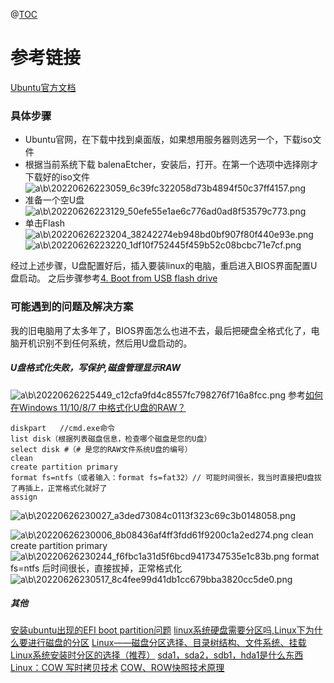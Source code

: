 @[TOC](Ubuntu/Linux系统安装(非虚拟机))

# 参考链接
[Ubuntu官方文档](https://ubuntu.com/tutorials/install-ubuntu-desktop#1-overview)

### 具体步骤

+ Ubuntu官网，在下载中找到桌面版，如果想用服务器则选另一个，下载iso文件
+ 根据当前系统下载 balenaEtcher，安装后，打开。在第一个选项中选择刚才下载好的iso文件
![a\b\20220626223059_6c39fc322058d73b4894f50c37ff4157.png](https://lcg-pic-tencent-1258286866.cos.ap-chengdu.myqcloud.com/a%5Cb%5C20220626223059_6c39fc322058d73b4894f50c37ff4157.png)
+ 准备一个空U盘
![a\b\20220626223129_50efe55e1ae6c776ad0ad8f53579c773.png](https://lcg-pic-tencent-1258286866.cos.ap-chengdu.myqcloud.com/a%5Cb%5C20220626223129_50efe55e1ae6c776ad0ad8f53579c773.png)
+ 单击Flash
![a\b\20220626223204_38242274eb948bd0bf907f80f440e93e.png](https://lcg-pic-tencent-1258286866.cos.ap-chengdu.myqcloud.com/a%5Cb%5C20220626223204_38242274eb948bd0bf907f80f440e93e.png)
![a\b\20220626223220_1df10f752445f459b52c08bcbc71e7cf.png](https://lcg-pic-tencent-1258286866.cos.ap-chengdu.myqcloud.com/a%5Cb%5C20220626223220_1df10f752445f459b52c08bcbc71e7cf.png)

经过上述步骤，U盘配置好后，插入要装linux的电脑，重启进入BIOS界面配置U盘启动。
之后步骤参考[4. Boot from USB flash drive](https://ubuntu.com/tutorials/install-ubuntu-desktop#4-boot-from-usb-flash-drive)

### 可能遇到的问题及解决方案
我的旧电脑用了太多年了，BIOS界面怎么也进不去，最后把硬盘全格式化了，电脑开机识别不到任何系统，然后用U盘启动的。

##### U盘格式化失败，写保护,磁盘管理显示RAW
![a\b\20220626225449_c12cfa9fd4c8557fc798276f716a8fcc.png](https://lcg-pic-tencent-1258286866.cos.ap-chengdu.myqcloud.com/a%5Cb%5C20220626225449_c12cfa9fd4c8557fc798276f716a8fcc.png)
参考[如何在Windows 11/10/8/7 中格式化U盘的RAW？](https://www.disktool.cn/content-center/format-raw-file-system-pen-drive-2111.html)
```shell
diskpart   //cmd.exe命令
list disk（根据列表磁盘信息，检查哪个磁盘是您的U盘）
select disk #（# 是您的RAW文件系统U盘的编号）
clean
create partition primary
format fs=ntfs（或者输入：format fs=fat32）// 可能时间很长，我当时直接把U盘拔了再插上，正常格式化就好了
assign
```
![a\b\20220626230027_a3ded73084c0113f323c69c3b0148058.png](https://lcg-pic-tencent-1258286866.cos.ap-chengdu.myqcloud.com/a%5Cb%5C20220626230027_a3ded73084c0113f323c69c3b0148058.png)

![a\b\20220626230006_8b08436af4ff3fdd61f9200c1a2ed274.png](https://lcg-pic-tencent-1258286866.cos.ap-chengdu.myqcloud.com/a%5Cb%5C20220626230006_8b08436af4ff3fdd61f9200c1a2ed274.png)
clean
create partition primary
![a\b\20220626230244_f6fbc1a31d5f6bcd9417347535e1c83b.png](https://lcg-pic-tencent-1258286866.cos.ap-chengdu.myqcloud.com/a%5Cb%5C20220626230244_f6fbc1a31d5f6bcd9417347535e1c83b.png)
format fs=ntfs 后时间很长，直接拔掉，正常格式化
![a\b\20220626230517_8c4fee99d41db1cc679bba3820cc5de0.png](https://lcg-pic-tencent-1258286866.cos.ap-chengdu.myqcloud.com/a%5Cb%5C20220626230517_8c4fee99d41db1cc679bba3820cc5de0.png)

##### 其他

[安装ubuntu出现的EFI boot partition问题](https://blog.csdn.net/visoprkx/article/details/85390254)
[linux系统硬盘需要分区吗,Linux下为什么要进行磁盘的分区](https://blog.csdn.net/weixin_30939909/article/details/116608072)
[Linux——磁盘分区选择、目录树结构、文件系统、挂载](https://blog.51cto.com/u_14149663/5067030#:~:text=A%EF%BC%9A%E5%88%9D%E6%AC%A1%E6%8E%A5%E8%A7%A6Linux%EF%BC%9A%E5%8F%AA%E8%A6%81%E5%88%86%E5%8C%BA%E3%80%8E%20%2F%20%E3%80%8F%E5%8F%8A%E3%80%8Eswap%E3%80%8F%E5%8D%B3%E5%8F%AF%EF%BC%9A%20%E9%80%9A%E5%B8%B8%E5%88%9D%E6%AC%A1%E5%AE%89%E8%A3%85,Linux%20%E7%B3%BB%E7%BB%9F%E7%9A%84%E6%9C%8B%E5%8F%8B%E4%BB%AC%EF%BC%8C%E6%88%91%E4%BB%AC%E9%83%BD%E4%BC%9A%E5%BB%BA%E8%AE%AE%E4%BB%96%E7%9B%B4%E6%8E%A5%E4%BB%A5%E4%B8%80%E4%B8%AA%E6%9C%80%E5%A4%A7%E7%9A%84%E5%88%86%E5%8C%BA%E6%A7%BD%E3%80%8E%20%2F%20%E3%80%8F%E6%9D%A5%E5%AE%89%E8%A3%85%E7%B3%BB%E7%BB%9F%E3%80%82)
[Linux系统安装时分区的选择（推荐）](https://blog.csdn.net/linjcai/article/details/81033048)
[sda1，sda2，sdb1，hda1是什么东西](https://blog.csdn.net/u013176681/article/details/37764567)
[Linux：COW 写时拷贝技术](https://blog.csdn.net/lqy971966/article/details/118784913?spm=1001.2101.3001.6650.2&utm_medium=distribute.pc_relevant.none-task-blog-2%7Edefault%7ECTRLIST%7ERate-2-118784913-blog-116640140.pc_relevant_paycolumn_v3&depth_1-utm_source=distribute.pc_relevant.none-task-blog-2%7Edefault%7ECTRLIST%7ERate-2-118784913-blog-116640140.pc_relevant_paycolumn_v3&utm_relevant_index=4)
[COW、ROW快照技术原理](https://support.huawei.com/enterprise/zh/doc/EDOC1100196336)